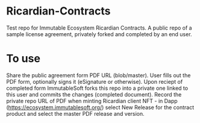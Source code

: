 # Ricardian-Contracts
Test repo for Immutable Ecosystem Ricardian Contracts. A public repo of a sample license agreement, privately forked and completed by an end user.

# To use
Share the public agreement form PDF URL (blob/master). User fills out the PDF form, optionally signs it (eSignature or otherwise). Upon reciept of completed form ImmutableSoft forks this repo into a private one linked to this user and commits the changes (completed document). Record the private repo URL of PDF when minting Ricardian client NFT - in Dapp (https://ecosystem.immutablesoft.org/) select New Release for the contract product and select the master PDF release and version.

